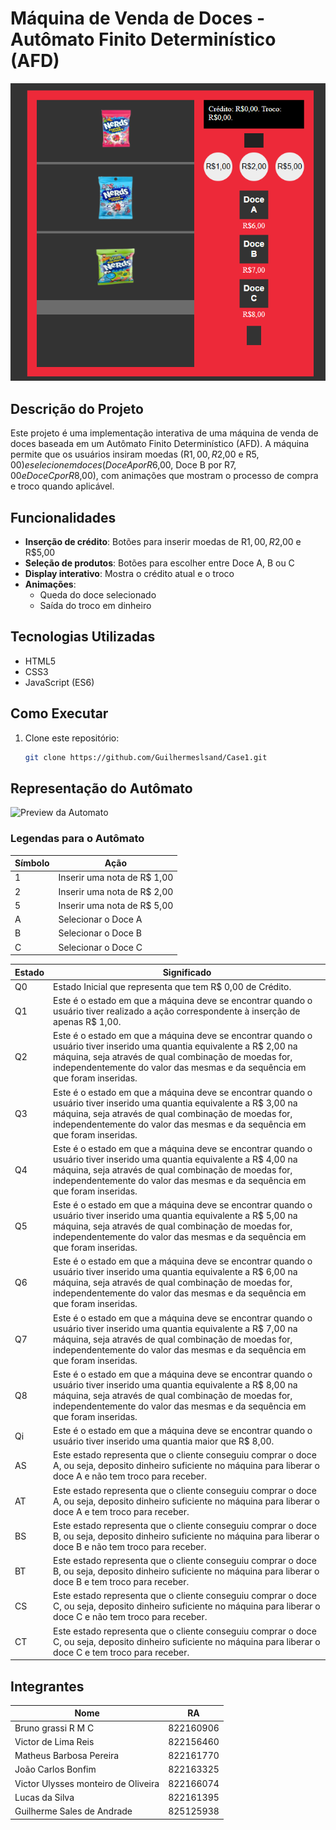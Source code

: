 # Máquina de Venda de Doces - Autômato Finito Determinístico (AFD)

![Preview da Máquina](/readme/Case1.png) 

## Descrição do Projeto

Este projeto é uma implementação interativa de uma máquina de venda de doces baseada em um Autômato Finito Determinístico (AFD). A máquina permite que os usuários insiram moedas (R$1,00, R$2,00 e R$5,00) e selecionem doces (Doce A por R$6,00, Doce B por R$7,00 e Doce C por R$8,00), com animações que mostram o processo de compra e troco quando aplicável.

## Funcionalidades

- **Inserção de crédito**: Botões para inserir moedas de R$1,00, R$2,00 e R$5,00
- **Seleção de produtos**: Botões para escolher entre Doce A, B ou C
- **Display interativo**: Mostra o crédito atual e o troco
- **Animações**:
  - Queda do doce selecionado
  - Saída do troco em dinheiro

## Tecnologias Utilizadas

- HTML5
- CSS3
- JavaScript (ES6)

## Como Executar

1. Clone este repositório:
   ```bash
   git clone https://github.com/Guilhermeslsand/Case1.git
   
## Representação do Autômato
![Preview da Automato](/readme/Automato_Case_1.png)

### Legendas para o Autômato
| Símbolo | Ação                     |
|---------|--------------------------|
| 1       | Inserir uma nota de R$ 1,00 |
| 2       | Inserir uma nota de R$ 2,00 |
| 5       | Inserir uma nota de R$ 5,00 |
| A       | Selecionar o Doce A      |
| B       | Selecionar o Doce B      |
| C       | Selecionar o Doce C      |

| Estado | Significado  |
|---------|--------------------------|
|Q0|Estado Inicial que representa que tem R$ 0,00 de Crédito.|
|Q1|Este é o estado em que a máquina deve se encontrar quando o usuário tiver realizado a ação correspondente à inserção de apenas R$ 1,00.|
|Q2|Este é o estado em que a máquina deve se encontrar quando o usuário tiver inserido uma quantia equivalente a R$ 2,00 na máquina, seja através de qual combinação de moedas for, independentemente do valor das mesmas e da sequência em que foram inseridas.|
|Q3|Este é o estado em que a máquina deve se encontrar quando o usuário tiver inserido uma quantia equivalente a R$ 3,00 na máquina, seja através de qual combinação de moedas for, independentemente do valor das mesmas e da sequência em que foram inseridas.|
|Q4|Este é o estado em que a máquina deve se encontrar quando o usuário tiver inserido uma quantia equivalente a R$ 4,00 na máquina, seja através de qual combinação de moedas for, independentemente do valor das mesmas e da sequência em que foram inseridas.|
|Q5|Este é o estado em que a máquina deve se encontrar quando o usuário tiver inserido uma quantia equivalente a R$ 5,00 na máquina, seja através de qual combinação de moedas for, independentemente do valor das mesmas e da sequência em que foram inseridas.|
|Q6|Este é o estado em que a máquina deve se encontrar quando o usuário tiver inserido uma quantia equivalente a R$ 6,00 na máquina, seja através de qual combinação de moedas for, independentemente do valor das mesmas e da sequência em que foram inseridas.|
|Q7|Este é o estado em que a máquina deve se encontrar quando o usuário tiver inserido uma quantia equivalente a R$ 7,00 na máquina, seja através de qual combinação de moedas for, independentemente do valor das mesmas e da sequência em que foram inseridas.|
|Q8|Este é o estado em que a máquina deve se encontrar quando o usuário tiver inserido uma quantia equivalente a R$ 8,00 na máquina, seja através de qual combinação de moedas for, independentemente do valor das mesmas e da sequência em que foram inseridas.|
|Qi|Este é o estado em que a máquina deve se encontrar quando o usuário tiver inserido uma quantia maior que R$ 8,00.|
|AS|Este estado representa que o cliente conseguiu comprar o doce A, ou seja, deposito dinheiro suficiente no máquina para liberar o doce A e não tem troco para receber.|
|AT|Este estado representa que o cliente conseguiu comprar o doce A, ou seja, deposito dinheiro suficiente no máquina para liberar o doce A e tem troco para receber.|
|BS|Este estado representa que o cliente conseguiu comprar o doce B, ou seja, deposito dinheiro suficiente no máquina para liberar o doce B e não tem troco para receber.|
|BT|Este estado representa que o cliente conseguiu comprar o doce B, ou seja, deposito dinheiro suficiente no máquina para liberar o doce B e tem troco para receber.|
|CS|Este estado representa que o cliente conseguiu comprar o doce C, ou seja, deposito dinheiro suficiente no máquina para liberar o doce C e não tem troco para receber.|
|CT|Este estado representa que o cliente conseguiu comprar o doce C, ou seja, deposito dinheiro suficiente no máquina para liberar o doce C e tem troco para receber.|

## Integrantes
| Nome      |  RA  |
|---------|--------------------------|
| Bruno grassi R M C | 822160906 |
| Victor de Lima Reis | 822156460 |
| Matheus Barbosa Pereira | 822161770 |
| João Carlos Bonfim | 822163325 |
| Victor Ulysses monteiro de Oliveira | 822166074 |
| Lucas da Silva | 822161395 |
| Guilherme Sales de Andrade | 825125938 |

